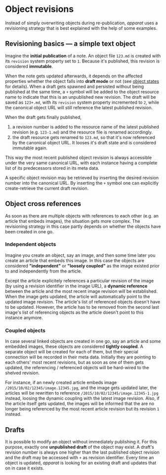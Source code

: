 Object revisions
================

Instead of simply overwriting objects during re-publication, *apparat* uses a revisioning strategy that is best explained with the help of some examples.


Revisioning basics — a simple text object
------------------------------------------

Imagine the **initial publication** of a note. An object file `123.md` is created with its `revision` system property set to `1`. Because it's published, this revision is considered **immutable**.

When the note gets updated afterwards, it depends on the affected properties whether the object falls into **draft mode** or not (see [object states](object-states.md) for details). When a draft gets spawned and persisted without being published at the same time, a `+` symbol will be added to the object resource name to indicate that this is an unpublished new revision. The draft will be saved as `123+.md`, with its `revision` system property incremented to `2`, while the canonical object URL will still reference the latest published revision.

When the draft gets finally published,

1. a revision number is added to the resource name of the latest published revision (e.g. `123-1.md`) and the resource file is renamed accordingly.
2. the draft resource gets renamed to `123.md`, so that it's now referenced by the canonical object URL. It looses it's draft state and is considered immutable again.

This way the most recent published object revision is always accessible under the very same canonical URL, with each instance having a complete list of its predecessors stored in its meta data.

A specific object revision may be retrieved by inserting the desired revision number into the canonical URL. By inserting the `+` symbol one can explicitly create-retrieve the current draft revision.


Object cross references
-----------------------

As soon as there are multiple objects with references to each other (e.g. an article that embeds images), the situation gets more complex. The revisioning strategy in this case partly depends on whether the objects have been created in one go.


### Independent objects

Imagine you create an object, say an image, and then some time later you create an article that embeds this image. In this case the objects are considered **"independent"** or **"loosely coupled"** as the image existed prior to and independently from the article.

Except the article explicitely references a particular revision of the image (by using a revision identifier in the image URL), a **dynamic reference** between the article and the most recent image revision will be established. When the image gets updated, the article will automatically point to the updated image revision. The article's list of referenced objects doesn't have to be updated. However, the article has to be removed from the second last image's list of referencing objects as the article doesn't point to this instance anymore.

### Coupled objects

In case several linked objects are created in one go, say an article and some embedded images, these objects are considered **tightly coupled**. A separate object will be created for each of them, but their special connection will be recorded in their meta data. Initially they are pointing to each others' most recent revisions, but as soon as one of them gets updated, the referencing / referenced objects will be hard-wired to the shelved revision.

For instance, if an newly created article embeds image `/2015/10/02/12345/image.12345.jpg`, and the  image gets updated later, the articles will be rewritten to reference `/2015/10/02/12345/image.12345-1.jpg` instead, loosing the dynamic coupling with the latest image revision. Also, if the article itself gets updated, the images will be informed that the are no longer being referenced by the most recent article revision but its revision `1` instead.


Drafts
------

It is possible to modify an object without immediately publishing it. For this purpose, exactly one **unpublished draft** of the object may exist. A draft's revision number is always one higher than the last published object revision and the draft may be accessed with `+` as revision identifier. Every time an object is updated, *apparat* is looking for an existing draft and updates that on in case it exists.
